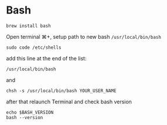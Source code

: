 # Bash

```
brew install bash
```

Open terminal ⌘+, setup path to new bash `/usr/local/bin/bash`

```
sudo code /etc/shells
```

add this line at the end of the list:

```
/usr/local/bin/bash
```

and

```
chsh -s /usr/local/bin/bash YOUR_USER_NAME
```

after that relaunch Terminal and check bash version

```
echo $BASH_VERSION
bash --version
```
